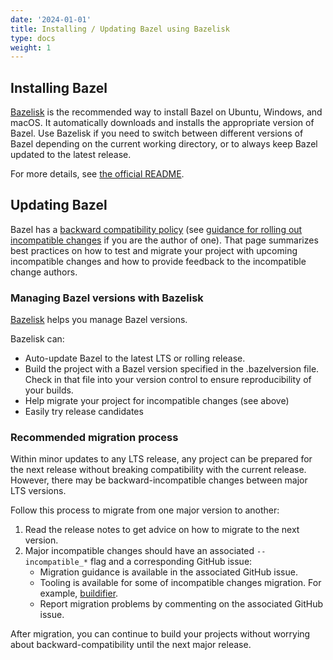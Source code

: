 ```yaml
---
date: '2024-01-01'
title: Installing / Updating Bazel using Bazelisk
type: docs
weight: 1
---
```


## Installing Bazel

[Bazelisk](https://github.com/bazelbuild/bazelisk) is the
recommended way to install Bazel on Ubuntu, Windows, and macOS. It automatically
downloads and installs the appropriate version of Bazel. Use Bazelisk if you
need to switch between different versions of Bazel depending on the current
working directory, or to always keep Bazel updated to the latest release.

For more details, see
[the official README](https://github.com/bazelbuild/bazelisk/blob/master/README.md).

## Updating Bazel

Bazel has a [backward compatibility policy](/release/backward-compatibility/)
(see [guidance for rolling out incompatible
changes](/contribute/breaking-changes/) if you
are the author of one). That page summarizes best practices on how to test and
migrate your project with upcoming incompatible changes and how to provide
feedback to the incompatible change authors.

### Managing Bazel versions with Bazelisk

[Bazelisk](https://github.com/bazelbuild/bazelisk) helps you manage
Bazel versions.

Bazelisk can:

*   Auto-update Bazel to the latest LTS or rolling release.
*   Build the project with a Bazel version specified in the .bazelversion
    file. Check in that file into your version control to ensure reproducibility
    of your builds.
*   Help migrate your project for incompatible changes (see above)
*   Easily try release candidates

### Recommended migration process

Within minor updates to any LTS release, any
project can be prepared for the next release without breaking
compatibility with the current release. However, there may be
backward-incompatible changes between major LTS versions.

Follow this process to migrate from one major version to another:

1. Read the release notes to get advice on how to migrate to the next version.
1. Major incompatible changes should have an associated `--incompatible_*` flag
   and a corresponding GitHub issue:
    *   Migration guidance is available in the associated GitHub issue.
    *   Tooling is available for some of incompatible changes migration. For
        example, [buildifier](https://github.com/bazelbuild/buildtools/releases).
    *   Report migration problems by commenting on the associated GitHub issue.

After migration, you can continue to build your projects without worrying about
backward-compatibility until the next major release.